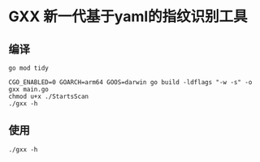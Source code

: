 # GXX 新一代基于yaml的指纹识别工具

## 编译

```shell
go mod tidy

CGO_ENABLED=0 GOARCH=arm64 GOOS=darwin go build -ldflags "-w -s" -o gxx main.go
chmod u+x ./StartsScan
./gxx -h
```

## 使用

```shell
./gxx -h
```